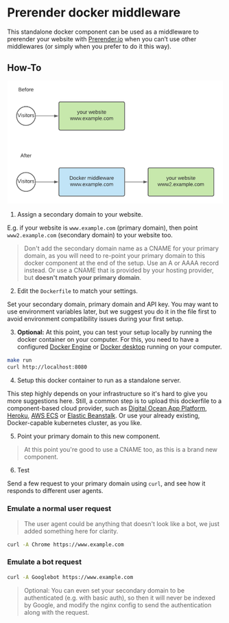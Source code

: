 # Prerender docker middleware

This standalone docker component can be used as a middleware to prerender your website with [Prerender.io](https://prerender.io) when you can’t use other middlewares (or simply when you prefer to do it this way).

## How-To

![Docker middleware](./res/docker-middleware.png)

1. Assign a secondary domain to your website.

E.g. if your website is `www.example.com` (primary domain), then point `www2.example.com` (secondary domain) to your website too.

> Don't add the secondary domain name as a CNAME for your primary domain, as you will need to re-point your primary domain to this docker component at the end of the setup. Use an A or AAAA record instead. Or use a CNAME that is provided by your hosting provider, but **doesn't match your primary domain**.

2. Edit the `Dockerfile` to match your settings.

Set your secondary domain, primary domain and API key. You may want to use environment variables later, but we suggest you do it in the file first to avoid environment compatibility issues during your first setup.

3. **Optional:** At this point, you can test your setup locally by running the docker container on your computer. For this, you need to have a configured [Docker Engine](https://docs.docker.com/engine/install/) or [Docker desktop](https://docs.docker.com/desktop/) running on your computer.

```bash
make run
curl http://localhost:8080
```

4. Setup this docker container to run as a standalone server.

This step highly depends on your infrastructure so it's hard to give you more suggestions here. Still, a common step is to upload this dockerfile to a component-based cloud provider, such as [Digital Ocean App Platform](https://docs.digitalocean.com/products/app-platform/languages-frameworks/docker/), [Heroku](https://devcenter.heroku.com/categories/deploying-with-docker), [AWS ECS](https://docs.aws.amazon.com/AmazonECS/latest/developerguide/getting-started.html) or [Elastic Beanstalk](https://docs.aws.amazon.com/elasticbeanstalk/latest/dg/create_deploy_docker.html). Or use your already existing, Docker-capable kubernetes cluster, as you like.

5. Point your primary domain to this new component.

> At this point you're good to use a CNAME too, as this is a brand new component.

6. Test

Send a few request to your primary domain using `curl`, and see how it responds to different user agents.

### Emulate a normal user request

> The user agent could be anything that doesn't look like a bot, we just added something here for clarity.

```bash
curl -A Chrome https://www.example.com
```

### Emulate a bot request

```bash
curl -A Googlebot https://www.example.com
```

> Optional: You can even set your secondary domain to be authenticated (e.g. with basic auth), so then it will never be indexed by Google, and modify the nginx config to send the authentication along with the request.
